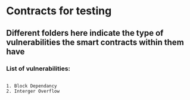# Contracts for testing

## Different folders here indicate the type of vulnerabilities the smart contracts within them have 

### List of vulnerabilities:

```

1. Block Dependancy
2. Interger Overflow

```
